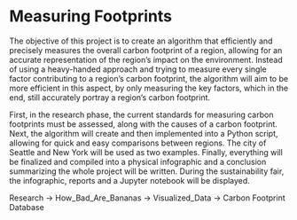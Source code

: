# Measuring Footprints
The objective of this project is to create an algorithm that efficiently and precisely measures the overall carbon footprint of a region, allowing for an accurate representation of the region’s impact on the environment. Instead of using a heavy-handed approach and trying to measure every single factor contributing to a region’s carbon footprint, the algorithm will aim to be more efficient in this aspect, by only measuring the key factors, which in the end, still accurately portray a region’s carbon footprint.

First, in the research phase, the current standards for measuring carbon footprints must be assessed, along with the causes of a carbon footprint. Next, the algorithm will create and then implemented into a Python script, allowing for quick and easy comparisons between regions. The city of Seattle and New York will be used as two examples. Finally, everything will be finalized and compiled into a physical infographic and a conclusion summarizing the whole project will be written. During the sustainability fair, the infographic, reports and a Jupyter notebook will be displayed.

Research -> How_Bad_Are_Bananas -> Visualized_Data -> Carbon Footprint Database
